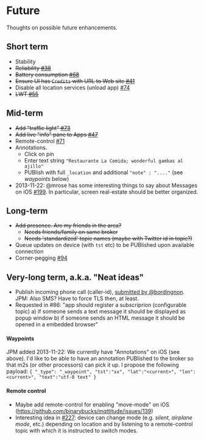 # Future

Thoughts on possible future enhancements.

## Short term

* Stability
* ~~Reliability [#38](https://github.com/binarybucks/mqttitude/issues/38)~~
* ~~Battery consumption [#68](https://github.com/binarybucks/mqttitude/issues/68)~~
* ~~Ensure UI has `Credits` with URL to Web site [#41](https://github.com/binarybucks/mqttitude/issues/41)~~
* Disable all location services (unload app) [#74](https://github.com/binarybucks/mqttitude/issues/74)
* ~~LWT [#55](https://github.com/binarybucks/mqttitude/issues/55)~~

## Mid-term

* ~~Add "traffic light" [#73](https://github.com/binarybucks/mqttitude/issues/73)~~
* ~~Add live "info" pane to Apps [#47](https://github.com/binarybucks/mqttitude/issues/47)~~
* Remote-control [#71](https://github.com/binarybucks/mqttitude/issues/71)
* Annotations.
  * Click on pin
  * Enter text string `"Restaurante La Comida; wonderful gambas al ajillo"`
  * PUBlish with full `_location` and additional `"note" : "...."` (see _waypoints_ below)
* 2013-11-22: @mrose has some interesting things to say about Messages on iOS [#199](https://github.com/binarybucks/mqttitude/issues/199). In particular, screen real-estate should be better organized.


## Long-term

* ~~Add presence. Are my friends in the area?~~
  * ~~Needs friends/family on same broker~~
  * ~~Needs 'standardized' topic names (maybe with Twitter id in topic?)~~
* Queue updates on device (with `tst` etc) to be PUBlished upon available connection
* Corner-pegging [#94](https://github.com/binarybucks/mqttitude/issues/94)

## Very-long term, a.k.a. "Neat ideas"

* Publish incoming phone call (caller-id), [submitted by @bordingnon](http://twitter.com/bordignon/status/372627079059079168). JPM: Also SMS? Have to force TLS then, at least.
* Requested in #86: "app should register a subscriprion (configurable topic) a) if someone sends a text message it should be displayed as popup window b) if someone sends an HTML message it should be opened in a embedded browser"

#### Waypoints

JPM added 2013-11-22: We currently have "Annotations" on iOS (see above). I'd like to be able to have an annotation PUBlished to the broker so that m2s (or other processors) can pick it up. I propose the following payload: `{ "_type": "_waypoint", "tst":"xx", "lat":"<current>", "lon":<current>", "text":"utf-8 text" }`

#### Remote control

* Maybe add remote-control for enabling "move-mode" on iOS (https://github.com/binarybucks/mqttitude/issues/139)
* Interesting idea in [#227](https://github.com/binarybucks/mqttitude/issues/227): device can change mode (e.g. _silent_, _airplane mode_, etc.) depending on location and by listening to a remote-control topic with which it is instructed to switch modes.

